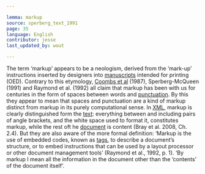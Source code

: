 ```yaml
---

lemma: markup
source: sperberg_text_1991
page: 35
language: English
contributor: jesse
last_updated_by: wout

---
```

The term ‘markup’ appears to be a neologism, derived from the ‘mark-up’ instructions inserted by designers into [manuscripts](manuscript.html) intended for printing (OED). Contrary to this etymology, [Coombs et al](bibliography.html#coombs_markup_1987) (1987), Sperberg-McQueen (1991) and Raymond et al. (1992) all claim that markup has been with us for centuries in the form of spaces between words and [punctuation](punctuation.html). By this they appear to mean that spaces and punctuation are a kind of markup distinct from markup in its purely computational sense. In [XML](XML.html), markup is clearly distinguished form the [text](text.html): everything between and including pairs of angle brackets, and the white space used to format it, constitutes markup, while the rest oft he [document](document.html) is content (Bray et al. 2008, Ch. 2.4). But they are also aware of the more formal definition: ‘Markup is the use of embedded codes, known as [tags](tag.html), to describe a document’s structure, or to embed instructions that can be used by a layout processor or other document management tools’ (Raymond et al., 1992, p. 1). ‘By markup I mean all the information in the document other than the ‘contents’ of the document itself’.
